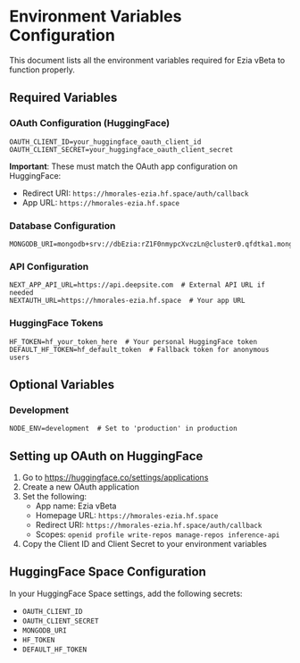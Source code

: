 # Environment Variables Configuration

This document lists all the environment variables required for Ezia vBeta to function properly.

## Required Variables

### OAuth Configuration (HuggingFace)
```env
OAUTH_CLIENT_ID=your_huggingface_oauth_client_id
OAUTH_CLIENT_SECRET=your_huggingface_oauth_client_secret
```

**Important**: These must match the OAuth app configuration on HuggingFace:
- Redirect URI: `https://hmorales-ezia.hf.space/auth/callback`
- App URL: `https://hmorales-ezia.hf.space`

### Database Configuration
```env
MONGODB_URI=mongodb+srv://dbEzia:rZ1F0nmypcXvczLn@cluster0.qfdtka1.mongodb.net/ezia
```

### API Configuration
```env
NEXT_APP_API_URL=https://api.deepsite.com  # External API URL if needed
NEXTAUTH_URL=https://hmorales-ezia.hf.space  # Your app URL
```

### HuggingFace Tokens
```env
HF_TOKEN=hf_your_token_here  # Your personal HuggingFace token
DEFAULT_HF_TOKEN=hf_default_token  # Fallback token for anonymous users
```

## Optional Variables

### Development
```env
NODE_ENV=development  # Set to 'production' in production
```

## Setting up OAuth on HuggingFace

1. Go to https://huggingface.co/settings/applications
2. Create a new OAuth application
3. Set the following:
   - App name: Ezia vBeta
   - Homepage URL: `https://hmorales-ezia.hf.space`
   - Redirect URI: `https://hmorales-ezia.hf.space/auth/callback`
   - Scopes: `openid profile write-repos manage-repos inference-api`
4. Copy the Client ID and Client Secret to your environment variables

## HuggingFace Space Configuration

In your HuggingFace Space settings, add the following secrets:
- `OAUTH_CLIENT_ID`
- `OAUTH_CLIENT_SECRET`
- `MONGODB_URI`
- `HF_TOKEN`
- `DEFAULT_HF_TOKEN`